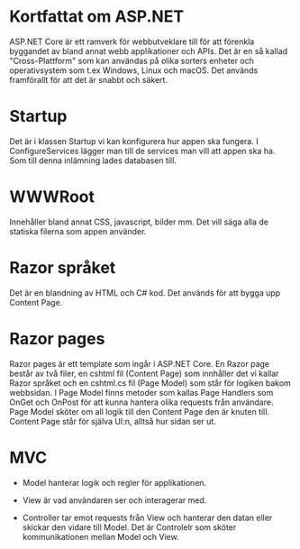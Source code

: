 # Kortfattat om ASP.NET

ASP.NET Core är ett ramverk för webbutveklare till för att förenkla byggandet av bland annat webb applikationer och APIs. Det är en så kallad "Cross-Plattform" som kan användas på olika sorters enheter och operativsystem som t.ex Windows, Linux och macOS. Det används framförallt för att det är snabbt och säkert.

# Startup
Det är i klassen Startup vi kan konfigurera hur appen ska fungera. 
I ConfigureServices lägger man till de services man vill att appen ska ha. Som till denna inlämning lades databasen till.  

# WWWRoot
Innehåller bland annat CSS, javascript, bilder mm. Det vill säga alla de statiska filerna som appen använder.

# Razor språket
Det är en blandning av HTML och C# kod. Det används för att bygga upp Content Page.

# Razor pages
Razor pages är ett template som ingår i ASP.NET Core.
En Razor page består av två filer, en cshtml fil (Content Page) som innhåller det vi kallar Razor språket och en cshtml.cs fil (Page Model) som står för logiken bakom webbsidan. 
I Page Model finns metoder som kallas Page Handlers som OnGet och OnPost för att kunna hantera olika requests från användare. Page Model sköter om all logik till den Content Page den är knuten till.
Content Page står för själva UI:n, alltså hur sidan ser ut.

# MVC

- Model hanterar logik och regler för applikationen.

- View är vad användaren ser och interagerar med. 

- Controller tar emot requests från View och hanterar den datan eller skickar den vidare till Model. Det är Controlelr som sköter kommunikationen mellan Model och View.
